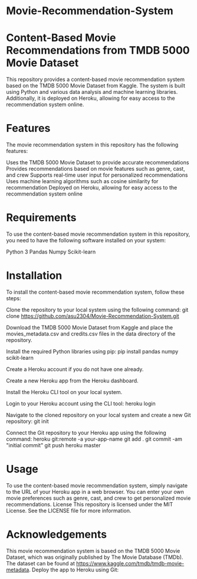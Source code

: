 # Movie-Recommendation-System

        

# Content-Based Movie Recommendations from TMDB 5000 Movie Dataset
This repository provides a content-based movie recommendation system based on the TMDB 5000 Movie Dataset from Kaggle. The system is built using Python and various data analysis and machine learning libraries. Additionally, it is deployed on Heroku, allowing for easy access to the recommendation system online.

# Features
The movie recommendation system in this repository has the following features:

Uses the TMDB 5000 Movie Dataset to provide accurate recommendations
Provides recommendations based on movie features such as genre, cast, and crew
Supports real-time user input for personalized recommendations
Uses machine learning algorithms such as cosine similarity for recommendation
Deployed on Heroku, allowing for easy access to the recommendation system online

# Requirements
To use the content-based movie recommendation system in this repository, you need to have the following software installed on your system:

Python 3
Pandas
Numpy
Scikit-learn

# Installation
To install the content-based movie recommendation system, follow these steps:

Clone the repository to your local system using the following command:
git clone https://github.com/asu2304/Movie-Recommendation-System.git


Download the TMDB 5000 Movie Dataset from Kaggle and place the movies_metadata.csv and credits.csv files in the data directory of the repository.

Install the required Python libraries using pip:
pip install pandas numpy scikit-learn


Create a Heroku account if you do not have one already.

Create a new Heroku app from the Heroku dashboard.

Install the Heroku CLI tool on your local system.

Login to your Heroku account using the CLI tool:
heroku login

Navigate to the cloned repository on your local system and create a new Git repository:
git init

Connect the Git repository to your Heroku app using the following command:
heroku git:remote -a your-app-name
git add .
git commit -am "initial commit"
git push heroku master


# Usage
To use the content-based movie recommendation system, simply navigate to the URL of your Heroku app in a web browser. You can enter your own movie preferences such as genre, cast, and crew to get personalized movie recommendations.
License
This repository is licensed under the MIT License. See the LICENSE file for more information.

# Acknowledgements
This movie recommendation system is based on the TMDB 5000 Movie Dataset, which was originally published by The Movie Database (TMDb). The dataset can be found at https://www.kaggle.com/tmdb/tmdb-movie-metadata.
Deploy the app to Heroku using Git:
